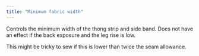```yaml
---
title: "Minimum fabric width"
---
```


Controls the minimum width of the thong strip and side band. 
Does not have an effect if the back exposure and the leg rise is low.

This might be tricky to sew if this is lower than twice the seam allowance.
